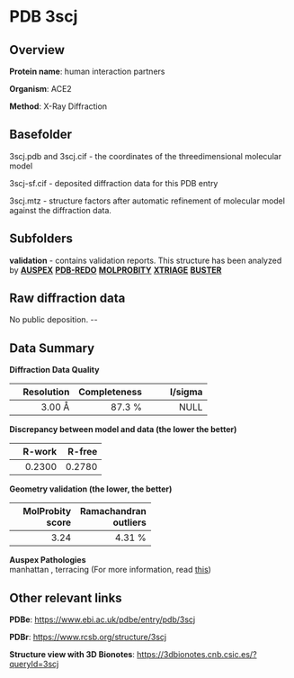 # PDB 3scj

## Overview

**Protein name**: human interaction partners

**Organism**: ACE2

**Method**: X-Ray Diffraction

## Basefolder

3scj.pdb and 3scj.cif - the coordinates of the threedimensional molecular model

3scj-sf.cif - deposited diffraction data for this PDB entry

3scj.mtz - structure factors after automatic refinement of molecular model against the diffraction data.

## Subfolders





**validation** - contains validation reports. This structure has been analyzed by [**AUSPEX**](https://github.com/thorn-lab/coronavirus_structural_task_force/tree/master/pdb/human_interaction_partners/ACE2/3scj/validation/auspex) [**PDB-REDO**](https://github.com/thorn-lab/coronavirus_structural_task_force/tree/master/pdb/human_interaction_partners/ACE2/3scj/validation/pdb-redo) [**MOLPROBITY**](https://github.com/thorn-lab/coronavirus_structural_task_force/tree/master/pdb/human_interaction_partners/ACE2/3scj/validation/molprobity) [**XTRIAGE**](https://github.com/thorn-lab/coronavirus_structural_task_force/blob/master/pdb/human_interaction_partners/ACE2/3scj/validation/Xtriage_output.log) [**BUSTER**](https://www.globalphasing.com/buster/wiki/index.cgi?Covid19Pdb3SCJ)

## Raw diffraction data

No public deposition. --<br> 

## Data Summary
**Diffraction Data Quality**

|   | Resolution | Completeness| I/sigma |
|---|-------------:|----------------:|--------------:|
|   |3.00 Å|87.3  %|<img width=50/>NULL |

**Discrepancy between model and data (the lower the better)**

|   | **R-work**| **R-free**   
|---|-------------:|----------------:|           
||  0.2300|  0.2780|

**Geometry validation (the lower, the better)**

|   |**MolProbity<br>score**| **Ramachandran<br>outliers** 
|---|-------------:|----------------:|
||  3.24|  4.31 %|

**Auspex Pathologies**<br> manhattan , terracing (For more information, read [this](https://github.com/thorn-lab/coronavirus_structural_task_force/blob/master/pdb/human_interaction_partners/ACE2/3scj/validation/auspex/3scj_auspex_comments.txt))

 



## Other relevant links 
**PDBe**:  https://www.ebi.ac.uk/pdbe/entry/pdb/3scj
 
**PDBr**: https://www.rcsb.org/structure/3scj 

**Structure view with 3D Bionotes**: https://3dbionotes.cnb.csic.es/?queryId=3scj


